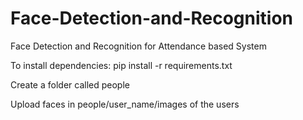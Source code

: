 # Face-Detection-and-Recognition
Face Detection and Recognition for Attendance based System

To install dependencies:
pip install -r requirements.txt

Create a folder called people

Upload faces in 
people/user_name/images of the users



